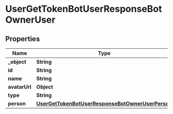 

# UserGetTokenBotUserResponseBotOwnerUser


## Properties

| Name | Type | Description | Notes |
|------------ | ------------- | ------------- | -------------|
|**_object** | **String** |  |  [optional] |
|**id** | **String** |  |  [optional] |
|**name** | **String** |  |  [optional] |
|**avatarUrl** | **Object** |  |  [optional] |
|**type** | **String** |  |  [optional] |
|**person** | [**UserGetTokenBotUserResponseBotOwnerUserPerson**](UserGetTokenBotUserResponseBotOwnerUserPerson.md) |  |  [optional] |



